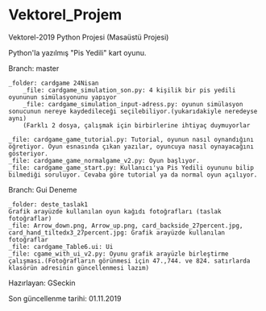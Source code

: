 # Vektorel_Projem
Vektorel-2019 Python Projesi (Masaüstü Projesi)

Python'la yazılmış "Pis Yedili" kart oyunu.


Branch: master

    _folder: cardgame 24Nisan
        _file: cardgame_simulation_son.py: 4 kişilik bir pis yedili oyununun simülasyonunu yapıyor
        _file: cardgame_simulation_input-adress.py: oyunun simülasyon sonucunun nereye kaydedileceği seçilebiliyor.(yukarıdakiyle neredeyse aynı)
        (Farklı 2 dosya, çalışmak için birbirlerine ihtiyaç duymuyorlar
    
    _file: cardgame_game_tutorial.py: Tutorial, oyunun nasıl oynandığını öğretiyor. Oyun esnasında çıkan yazılar, oyuncuya nasıl oynayacağını gösteriyor. 
    _file: cardgame_game_normalgame_v2.py: Oyun başlıyor. 
    _file: cardgame_game_start.py: Kullanıcı'ya Pis Yedili oyununu bilip bilmediği soruluyor. Cevaba göre tutorial ya da normal oyun açılıyor.
  
  
Branch: Gui Deneme
  
    _folder: deste_taslak1
    Grafik arayüzde kullanılan oyun kağıdı fotoğrafları (taslak fotoğraflar)
    _file: Arrow_down.png, Arrow_up.png, card_backside_27percent.jpg, card_hand_tiltedx3_27percent.jpg: Grafik arayüzde kullanılan fotoğraflar
    _file: cardgame_Table6.ui: Ui
    _file: cgame_with_ui_v2.py: Oyunu grafik arayüzle birleştirme çalışması.(Fotoğrafların görünmesi için 47.,744. ve 824. satırlarda klasörün adresinin güncellenmesi lazım) 
  
  
Hazırlayan: GSeckin

Son güncellenme tarihi: 01.11.2019
